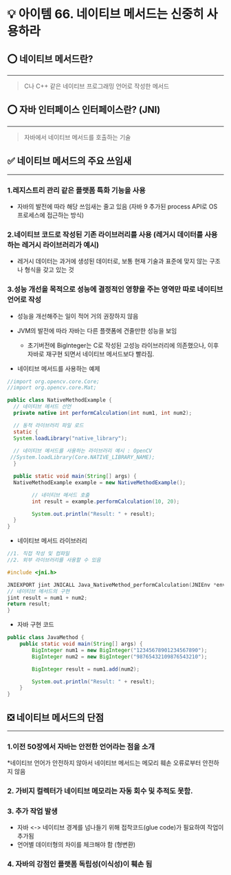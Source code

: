 # 💡 아이템 66. 네이티브 메서드는 신중히 사용하라

## ⭕ 네이티브 메서드란?
* * *
> C나 C++ 같은 네이티브 프로그래밍 언어로 작성한 메서드

## ⭕ 자바 인터페이스 인터페이스란? (JNI)
* * *
> 자바에서 네이티브 메서드를 호출하는 기술

## ✅ 네이티브 메서드의 주요 쓰임새
* * *
### 1.레지스트리 관리 같은 플랫폼 특화 기능을 사용 
* 자바의 발전에 따라 해당 쓰임새는 줄고 있음 (자바 9 추가된 process API로 OS 프로세스에 접근하는 방식)
### 2.네이티브 코드로 작성된 기존 라이브러리를 사용 (레거시 데이터를 사용하는 레거시 라이브러리가 예시)
* 레거시 데이터는 과거에 생성된 데이터로, 보통 현재 기술과 표준에 맞지 않는 구조나 형식을 갖고 있는 것
### 3.성능 개선을 목적으로 성능에 결정적인 영향을 주는 영역만 따로 네이티브 언어로 작성
* 성능을 개선해주는 일이 적어 거의 권장하지 않음
* JVM의 발전에 따라 자바는 다른 플랫폼에 견줄만한 성능을 보임
  * 초기버전에 BigInteger는 C로 작성된 고성능 라이브러리에 의존했으나, 이후 자바로 재구현 되면서 네이티브 메서드보다 빨라짐.


* 네이티브 메서드를 사용하는 예제
```java
//import org.opencv.core.Core;
//import org.opencv.core.Mat;

public class NativeMethodExample {
  // 네이티브 메서드 선언
  private native int performCalculation(int num1, int num2);

  // 동적 라이브러리 파일 로드
  static {
  System.loadLibrary("native_library");
  
  // 네이티브 메서드를 사용하는 라이브러리 예시 : OpenCV
 //System.loadLibrary(Core.NATIVE_LIBRARY_NAME);
  }

  public static void main(String[] args) {
  NativeMethodExample example = new NativeMethodExample();

        // 네이티브 메서드 호출
        int result = example.performCalculation(10, 20);

        System.out.println("Result: " + result);
  }
}
```
* 네이티브 메서드 라이브러리
```c
//1. 직접 작성 및 컴파일
//2. 외부 라이브러리를 사용할 수 있음

#include <jni.h>

JNIEXPORT jint JNICALL Java_NativeMethod_performCalculation(JNIEnv *env, jobject obj, jint num1, jint num2) {
// 네이티브 메서드의 구현
jint result = num1 + num2;
return result;
}

```
* 자바 구현 코드
```java
public class JavaMethod {
    public static void main(String[] args) {
        BigInteger num1 = new BigInteger("12345678901234567890");
        BigInteger num2 = new BigInteger("98765432109876543210");

        BigInteger result = num1.add(num2);

        System.out.println("Result: " + result);
    }
}
```

## ❎ 네이티브 메서드의 단점
* * *
### 1.이전 50장에서 자바는 안전한 언어라는 점을 소개
*네이티브 언어가 안전하지 않아서 네이티브 메서드는 메모리 훼손 오류로부터 안전하지 않음
### 2. 가비지 컬렉터가 네이티브 메모리는 자동 회수 및 추적도 못함.
### 3. 추가 작업 발생
* 자바 <-> 네이티브 경계를 넘나들기 위해 접착코드(glue code)가 필요하여 작업이 추가됨
* 언어별 데이터형의 차이를 체크해야 함 (형변환)
### 4. 자바의 강점인 플랫폼 독립성(이식성)이 훼손 됨